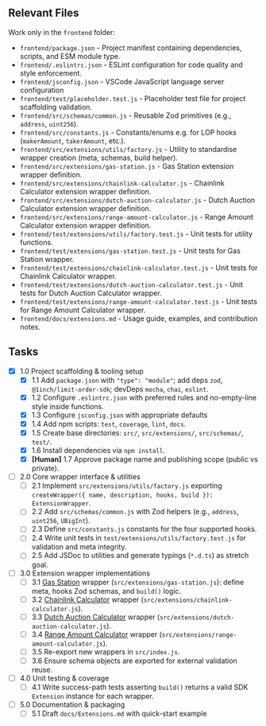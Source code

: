 ## Relevant Files

Work only in the `frontend` folder:

- `frontend/package.json` - Project manifest containing dependencies, scripts, and ESM module type.
- `frontend/.eslintrc.json` - ESLint configuration for code quality and style enforcement.
- `frontend/jsconfig.json` - VSCode JavaScript language server configuration
- `frontend/test/placeholder.test.js` - Placeholder test file for project scaffolding validation.
- `frontend/src/schemas/common.js` - Reusable Zod primitives (e.g., `address`, `uint256`).
- `frontend/src/constants.js` - Constants/enums e.g. for LOP hooks (`makerAmount`, `takerAmount`, etc.).
- `frontend/src/extensions/utils/factory.js` - Utility to standardise wrapper creation (meta, schemas, build helper).
- `frontend/src/extensions/gas-station.js` - Gas Station extension wrapper definition.
- `frontend/src/extensions/chainlink-calculator.js` - Chainlink Calculator extension wrapper definition.
- `frontend/src/extensions/dutch-auction-calculator.js` - Dutch Auction Calculator extension wrapper definition.
- `frontend/src/extensions/range-amount-calculator.js` - Range Amount Calculator extension wrapper definition.
- `frontend/test/extensions/utils/factory.test.js` - Unit tests for utility functions.
- `frontend/test/extensions/gas-station.test.js` - Unit tests for Gas Station wrapper.
- `frontend/test/extensions/chainlink-calculator.test.js` - Unit tests for Chainlink Calculator wrapper.
- `frontend/test/extensions/dutch-auction-calculator.test.js` - Unit tests for Dutch Auction Calculator wrapper.
- `frontend/test/extensions/range-amount-calculator.test.js` - Unit tests for Range Amount Calculator wrapper.
- `frontend/docs/extensions.md` - Usage guide, examples, and contribution notes.

## Tasks

- [x] 1.0 Project scaffolding & tooling setup
  - [x] 1.1 Add `package.json` with `"type": "module"`; add deps `zod`, `@1inch/limit-order-sdk`; devDeps `mocha`, `chai`, `eslint`.
  - [x] 1.2 Configure `.eslintrc.json` with preferred rules and no-empty-line style inside functions.
  - [x] 1.3 Configure `jsconfig.json` with appropriate defaults
  - [x] 1.4 Add npm scripts: `test`, `coverage`, `lint`, `docs`.
  - [x] 1.5 Create base directories: `src/`, `src/extensions/`, `src/schemas/`, `test/`.
  - [x] 1.6 Install dependencies via `npm install`.
  - [x] **[Human]** 1.7 Approve package name and publishing scope (public vs private).

- [ ] 2.0 Core wrapper interface & utilities
  - [ ] 2.1 Implement `src/extensions/utils/factory.js` exporting `createWrapper({ name, description, hooks, build }): ExtensionWrapper`.
  - [ ] 2.2 Add `src/schemas/common.js` with Zod helpers (e.g., `address`, `uint256`, `UBigInt`).
  - [ ] 2.3 Define `src/constants.js` constants for the four supported hooks.
  - [ ] 2.4 Write unit tests in `test/extensions/utils/factory.test.js` for validation and meta integrity.
  - [ ] 2.5 Add JSDoc to utilities and generate typings (`*.d.ts`) as stretch goal.

- [ ] 3.0 Extension wrapper implementations
  - [ ] 3.1 [Gas Station](/backend/contracts/extensions/GasStation.sol) wrapper (`src/extensions/gas-station.js`): define meta, hooks Zod schemas, and `build()` logic.
  - [ ] 3.2 [Chainlink Calculator](/backend/node_modules/@1inch/limit-order-protocol-contract/contracts/extensions/ChainlinkCalculator.sol) wrapper (`src/extensions/chainlink-calculator.js`).
  - [ ] 3.3 [Dutch Auction Calculator](/backend/node_modules/@1inch/limit-order-protocol-contract/contracts/extensions/DutchAuctionCalculator.sol) wrapper (`src/extensions/dutch-auction-calculator.js`).
  - [ ] 3.4 [Range Amount Calculator](/backend/node_modules/@1inch/limit-order-protocol-contract/contracts/extensions/RangeAmountCalculator.sol) wrapper (`src/extensions/range-amount-calculator.js`).
  - [ ] 3.5 Re-export new wrappers in `src/index.js`.
  - [ ] 3.6 Ensure schema objects are exported for external validation reuse.

- [ ] 4.0 Unit testing & coverage
  - [ ] 4.1 Write success-path tests asserting `build()` returns a valid SDK `Extension` instance for each wrapper.

- [ ] 5.0 Documentation & packaging
  - [ ] 5.1 Draft `docs/Extensions.md` with quick-start example
